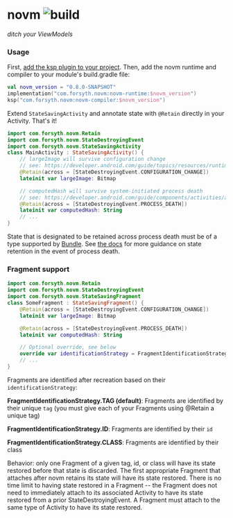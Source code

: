 # novm ![build](https://github.com/foooorsyth/novm/actions/workflows/build.yml/badge.svg)
*ditch your ViewModels*

### Usage

First, [add the ksp plugin to your project](https://developer.android.com/build/migrate-to-ksp#add-ksp). 
Then, add the novm runtime and compiler to your module's build.gradle file:
```kotlin
val novm_version = "0.8.0-SNAPSHOT"
implementation("com.forsyth.novm:novm-runtime:$novm_version")
ksp("com.forsyth.novm:novm-compiler:$novm_version")
```

Extend ```StateSavingActivity``` and annotate state with ```@Retain``` directly in your Activity. That's it! 

```kotlin
import com.forsyth.novm.Retain
import com.forsyth.novm.StateDestroyingEvent
import com.forsyth.novm.StateSavingActivity
class MainActivity : StateSavingActivity() {
    // largeImage will survive configuration change
    // see: https://developer.android.com/guide/topics/resources/runtime-changes
    @Retain(across = [StateDestroyingEvent.CONFIGURATION_CHANGE])
    lateinit var largeImage: Bitmap 

    // computedHash will survive system-initiated process death
    // see: https://developer.android.com/guide/components/activities/activity-lifecycle#asem
    @Retain(across = [StateDestroyingEvent.PROCESS_DEATH])
    lateinit var computedHash: String
    // ...
}
```

State that is designated to be retained across process death must be of a type supported by [Bundle](https://developer.android.com/reference/android/os/Bundle). 
See [the docs](https://developer.android.com/topic/libraries/architecture/saving-states#onsaveinstancestate) for more guidance on
state retention in the event of process death.

### Fragment support

```kotlin
import com.forsyth.novm.Retain
import com.forsyth.novm.StateDestroyingEvent
import com.forsyth.novm.StateSavingFragment
class SomeFragment : StateSavingFragment() {
    @Retain(across = [StateDestroyingEvent.CONFIGURATION_CHANGE])
    lateinit var largeImage: Bitmap

    @Retain(across = [StateDestroyingEvent.PROCESS_DEATH])
    lateinit var computedHash: String

    // Optional override, see below
    override var identificationStrategy = FragmentIdentificationStrategy.ID
    // ...
}
```

Fragments are identified after recreation based on their ```identificationStrategy```:

**FragmentIdentificationStrategy.TAG (default)**: Fragments are identified by their unique ```tag``` (you must give each of your Fragments using @Retain a unique tag)

**FragmentIdentificationStrategy.ID**: Fragments are identified by their ```id```

**FragmentIdentificationStrategy.CLASS**: Fragments are identified by their class

Behavior: only one Fragment of a given tag, id, or class will have its state restored before that state is discarded. 
The first appropriate Fragment that attaches after novm retains its state will have its state restored. There is no time limit 
to having state restored in a Fragment -- the Fragment does not need to immediately attach to its associated Activity to have its
state restored from a prior StateDestroyingEvent. A Fragment must attach to the same type of Activity to have its state restored.
